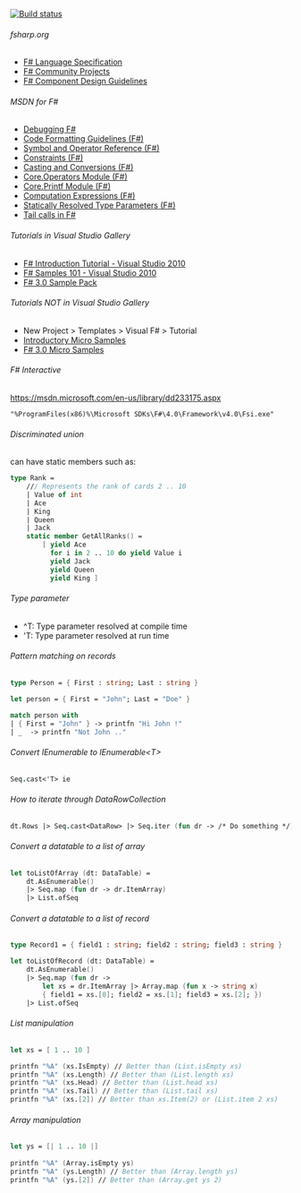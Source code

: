 [![Build status](https://ci.appveyor.com/api/projects/status/s4jjgea8khrku115?svg=true)](https://ci.appveyor.com/project/tatsuya/fsharp-utility-library)

###### fsharp.org
- [F# Language Specification](http://fsharp.org/specs/language-spec)
- [F# Community Projects](http://fsharp.org/community/projects)
- [F# Component Design Guidelines](http://fsharp.org/specs/component-design-guidelines)

###### MSDN for F# #
- [Debugging F#](https://msdn.microsoft.com/en-us/library/vstudio/ee843932.aspx)
- [Code Formatting Guidelines (F#)](https://msdn.microsoft.com/en-us/library/dd233191.aspx)
- [Symbol and Operator Reference (F#)](https://msdn.microsoft.com/en-us/library/dd233228.aspx)
- [Constraints (F#)](https://msdn.microsoft.com/en-us/library/dd233203.aspx)
- [Casting and Conversions (F#)](https://msdn.microsoft.com/en-us/library/dd233220.aspx)
- [Core.Operators Module (F#)](https://msdn.microsoft.com/en-us/library/ee353754.aspx)
- [Core.Printf Module (F#)](https://msdn.microsoft.com/en-us/library/ee370560.aspx)
- [Computation Expressions (F#)](https://msdn.microsoft.com/en-us/library/dd233182.aspx)
- [Statically Resolved Type Parameters (F#)](https://msdn.microsoft.com/en-us/library/dd548046.aspx)
- [Tail calls in F#](http://blogs.msdn.com/b/fsharpteam/archive/2011/07/08/tail-calls-in-fsharp.aspx)

###### Tutorials in Visual Studio Gallery
- [F# Introduction Tutorial - Visual Studio 2010](https://code.msdn.microsoft.com/windowsdesktop/F-Introduction-Tutorial-1707e309)
- [F# Samples 101 - Visual Studio 2010](https://code.msdn.microsoft.com/windowsdesktop/F-Samples-101-0576cb9f)
- [F# 3.0 Sample Pack](https://code.msdn.microsoft.com/windowsdesktop/F-30-Sample-Pack-d06ea11f)

###### Tutorials NOT in Visual Studio Gallery
- New Project > Templates > Visual F# > Tutorial
- [Introductory Micro Samples](https://fsharp3sample.codeplex.com/wikipage?Title=MicroSamples)
- [F# 3.0 Micro Samples](https://fsharp3sample.codeplex.com/wikipage?Title=FSharp3Samples)

###### F# Interactive
https://msdn.microsoft.com/en-us/library/dd233175.aspx
```batch
"%ProgramFiles(x86)%\Microsoft SDKs\F#\4.0\Framework\v4.0\Fsi.exe"
```

###### Discriminated union
can have static members such as:
```fsharp
type Rank = 
    /// Represents the rank of cards 2 .. 10
    | Value of int
    | Ace
    | King
    | Queen
    | Jack
    static member GetAllRanks() = 
        [ yield Ace
          for i in 2 .. 10 do yield Value i
          yield Jack
          yield Queen
          yield King ]
```

###### Type parameter
* ^T: Type parameter resolved at compile time
* 'T: Type parameter resolved at run time

###### Pattern matching on records
```fsharp
type Person = { First : string; Last : string }

let person = { First = "John"; Last = "Doe" }

match person with 
| { First = "John" } -> printfn "Hi John !" 
| _  -> printfn "Not John .."
```
###### Convert IEnumerable to IEnumerable\<T>
```fsharp
Seq.cast<'T> ie
```

###### How to iterate through DataRowCollection
```fsharp
dt.Rows |> Seq.cast<DataRow> |> Seq.iter (fun dr -> /* Do something */)
```

###### Convert a datatable to a list of array
```fsharp
let toListOfArray (dt: DataTable) =
    dt.AsEnumerable()
    |> Seq.map (fun dr -> dr.ItemArray)
    |> List.ofSeq
```

###### Convert a datatable to a list of record
```fsharp
type Record1 = { field1 : string; field2 : string; field3 : string }

let toListOfRecord (dt: DataTable) =
    dt.AsEnumerable()
    |> Seq.map (fun dr ->
        let xs = dr.ItemArray |> Array.map (fun x -> string x)
        { field1 = xs.[0]; field2 = xs.[1]; field3 = xs.[2]; })
    |> List.ofSeq
```

###### List manipulation
```fsharp
let xs = [ 1 .. 10 ]

printfn "%A" (xs.IsEmpty) // Better than (List.isEmpty xs)
printfn "%A" (xs.Length) // Better than (List.length xs)
printfn "%A" (xs.Head) // Better than (List.head xs)
printfn "%A" (xs.Tail) // Better than (List.tail xs)
printfn "%A" (xs.[2]) // Better than xs.Item(2) or (List.item 2 xs)
```

###### Array manipulation
```fsharp
let ys = [| 1 .. 10 |]
 
printfn "%A" (Array.isEmpty ys)
printfn "%A" (ys.Length) // Better than (Array.length ys)
printfn "%A" (ys.[2]) // Better than (Array.get ys 2)
```
